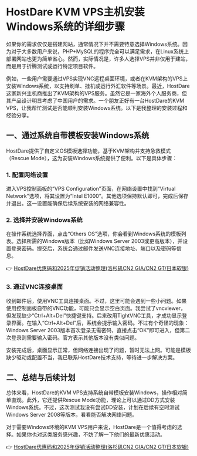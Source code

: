 # HostDare KVM VPS主机安装Windows系统的详细步骤

如果你的需求仅仅是搭建网站，通常情况下并不需要特意选择Windows系统。因为对于大多数用户来说，PHP+MySQL的程序完全可以满足需求，在Linux系统上部署网站也更为简单省心。然而，实际情况是，许多人选择VPS并非仅用于建站，而是用于折腾测试或运行特定项目软件。

例如，一些用户需要通过VPS实现VNC远程桌面环境，或者在KVM架构的VPS上安装Windows系统，以支持刷单、挂机或运行外汇软件等场景。最近，HostDare这家新兴主机商推出了KVM架构的VPS服务。虽然它是一家海外个人服务商，但其产品设计明显考虑了中国用户的需求。一个朋友正好有一台HostDare的KVM VPS，让我帮忙测试是否能顺利安装Windows系统。以下是我整理的安装过程和经验分享。

## 一、通过系统自带模板安装Windows系统

HostDare提供了自定义OS模板选择功能，基于KVM架构并支持急救模式（Rescue Mode），这为安装Windows系统提供了便利。以下是具体步骤：

### 1. 配置网络设置

进入VPS控制面板的“VPS Configuration”页面，在网络设置中找到“Virtual Network”选项，将其设置为“Intel E1000”。其他选项保持默认即可，完成后保存并退出。这一设置能确保后续系统安装的网络兼容性。

### 2. 选择并安装Windows系统

在操作系统选择界面，点击“Others OS”选项，你会看到Windows系统的模板列表。选择所需的Windows版本（比如Windows Server 2003或更高版本），并设置登录密码。提交后，系统会通过邮件发送VNC连接地址、端口以及密码等信息。

👉 [HostDare优惠码和2025年促销活动整理(洛杉矶CN2 GIA/CN2 GT/日本软银)](https://bit.ly/hostdare)

### 3. 通过VNC连接桌面

收到邮件后，使用VNC工具连接桌面。不过，这里可能会遇到一些小问题。如果使用控制面板自带的VNC功能，可能只会显示空白页面。我尝试了vncviewer，但发现缺少“Ctrl+Alt+Del”快捷键支持。后来改用TightVNC工具，才成功显示登录界面。在输入“Ctrl+Alt+Del”后，系统会提示输入密码。不过有个奇怪的现象：Windows Server 2003版本首次登录无需密码，直接点击“OK”即可进入，但第二次登录则需要输入密码。官方表示其他版本没有类似问题。

安装完成后，桌面显示正常，但网络连接出现了问题，暂时无法上网。可能是模板缺少驱动或配置不当，我已联系HostDare技术支持，等待进一步解决方案。

## 二、总结与后续计划

总体来看，HostDare的KVM VPS支持系统自带模板安装Windows，操作相对简单直观。此外，它还提供Rescue Mode功能，理论上可以通过DD方式安装Windows系统。不过，这次测试我没有尝试DD安装，计划在后续有空时测试Windows Server 2008等版本，看看能否解决网络问题。

对于需要Windows环境的KVM VPS用户来说，HostDare是一个值得考虑的选择。如果你也对这类服务感兴趣，不妨了解一下他们的最新优惠活动。

👉 [HostDare优惠码和2025年促销活动整理(洛杉矶CN2 GIA/CN2 GT/日本软银)](https://bit.ly/hostdare)